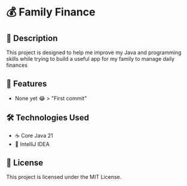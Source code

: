 # 💰 Family Finance

## 📘 Description
This project is designed to help me improve my Java and programming skills while trying to build a useful app for my family to manage daily finances

## 🚀 Features
- None yet 😂 > "First commit"

## 🛠️ Technologies Used
- ☕ Core Java 21
- 🧠 IntelliJ IDEA

## 📄 License
This project is licensed under the MIT License.